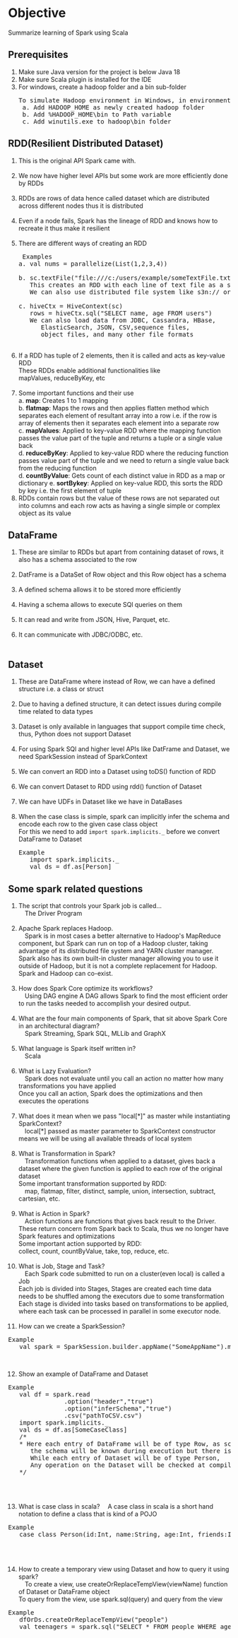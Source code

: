 # Objective

Summarize learning of Spark using Scala

## Prerequisites

1. Make sure Java version for the project is below Java 18
2. Make sure Scala plugin is installed for the IDE
3. For windows, create a hadoop folder and a bin sub-folder
    <pre>To simulate Hadoop environment in Windows, in environment variable
    a. Add HADOOP_HOME as newly created hadoop folder
    b. Add %HADOOP_HOME\bin to Path variable
    c. Add winutils.exe to hadoop\bin folder</pre>

## RDD(Resilient Distributed Dataset)

1. This is the original API Spark came with. <br><br>
2. We now have higher level APIs but some work are more efficiently done by RDDs <br><br>
3. RDDs are rows of data hence called dataset which are distributed across different nodes thus it is distributed <br><br>
4. Even if a node fails, Spark has the lineage of RDD and knows how to recreate it thus make it resilient <br><br>
5. There are different ways of creating an RDD
   <pre> Examples
   a. val nums = parallelize(List(1,2,3,4))
   
   b. sc.textFile("file:///c:/users/example/someTextFile.txt")
      This creates an RDD with each line of text file as a separate row
      We can also use distributed file system like s3n:// or hdfs://
   
   c. hiveCtx = HiveContext(sc) 
      rows = hiveCtx.sql("SELECT name, age FROM users")
      We can also load data from JDBC, Cassandra, HBase, 
         ElasticSearch, JSON, CSV,sequence files, 
         object files, and many other file formats </pre> <br>
6. If a RDD has tuple of 2 elements, then it is called and acts as key-value RDD <br>
   These RDDs enable additional functionalities like <br>
   mapValues, reduceByKey, etc <br><br>
7. Some important functions and their use <br>
   a. <strong>map</strong>: Creates 1 to 1 mapping <br>
   b. <strong>flatmap</strong>: Maps the rows and then applies flatten method which separates each element of resultant array into a row
   i.e. if the row is array of elements then it separates each element into a separate row <br>
   c. <strong>mapValues</strong>: Applied to key-value RDD where the mapping function passes the value part of the tuple
   and returns a tuple or a single value back <br>
   d. <strong>reduceByKey</strong>: Applied to key-value RDD where the reducing function passes value part of the tuple
   and we need to return a single value back from the reducing function <br>
   d. <strong>countByValue</strong>: Gets count of each distinct value in RDD as a map or dictionary
   e. <strong>sortBykey</strong>: Applied on key-value RDD, this sorts the RDD by key i.e. the first element of tuple
8. RDDs contain rows but the value of these rows are not separated out into columns 
   and each row acts as having a single simple or complex object as its value   

## DataFrame

1. These are similar to RDDs but apart from containing dataset of rows, it also has a schema associated to the row <br><br>
2. DatFrame is a DataSet of Row object and this Row object has a schema <br><br>
2. A defined schema allows it to be stored more efficiently <br><br>
3. Having a schema allows to execute SQl queries on them <br><br>
4. It can read and write from JSON, Hive, Parquet, etc. <br><br>
5. It can communicate with JDBC/ODBC, etc. <br><br>

## Dataset

1. These are DataFrame where instead of Row, we can have a defined structure i.e. a class or struct <br><br>
2. Due to having a defined structure, it can detect issues during compile time related to data types <br><br>
3. Dataset is only available in languages that support compile time check, thus, Python does not support Dataset <br><br>
4. For using Spark SQl and higher level APIs like DatFrame and Dataset, we need SparkSession instead of SparkContext <br><br>
5. We can convert an RDD into a Dataset using toDS() function of RDD <br><br>
6. We can convert Dataset to RDD using rdd() function of Dataset <br><br>
7. We can have UDFs in Dataset like we have in DataBases <br><br>
8. When the case class is simple, spark can implicitly infer the schema and encode each row to the given case class object <br>
   For this we need to add <code>import spark.implicits._</code> before we convert DataFrame to Dataset
   <pre>Example
      import spark.implicits._
      val ds = df.as[Person]
   </pre>
   

## Some spark related questions

1. The script that controls your Spark job is called... <br>
   &emsp;The Driver Program
   <br><br>
2. Apache Spark replaces Hadoop. <br>
   &emsp;Spark is in most cases a better alternative to Hadoop's MapReduce component,
   but Spark can run on top of a Hadoop cluster, taking advantage of its distributed file system and YARN cluster manager.
   Spark also has its own built-in cluster manager allowing you to use it outside of Hadoop,
   but it is not a complete replacement for Hadoop. Spark and Hadoop can co-exist.
   <br><br>
3. How does Spark Core optimize its workflows? <br>
   &emsp;Using DAG engine
   A DAG allows Spark to find the most efficient order to run the tasks needed to accomplish your desired output.
   <br><br>
4. What are the four main components of Spark, that sit above Spark Core in an architectural diagram? <br>
&emsp;Spark Streaming, Spark SQL, MLLib and GraphX
   <br><br>
5. What language is Spark itself written in? <br>
   &emsp;Scala <br><br>
6. What is Lazy Evaluation? <br>
   &emsp;Spark does not evaluate until you call an action no matter how many transformations you have applied <br>
   Once you call an action, Spark does the optimizations and then executes the operations <br><br>
7. What does it mean when we pass "local[\*]" as master while instantiating SparkContext? <br>
   &emsp;local[\*] passed as master parameter to SparkContext constructor means 
   we will be using all available threads of local system <br><br>
8. What is Transformation in Spark? <br>
   &emsp;Transformation functions when applied to a dataset, gives back a dataset where the given function
   is applied to each row of the original dataset <br>
   Some important transformation supported by RDD: <br>
   &emsp;map, flatmap, filter, distinct, sample, union, intersection, subtract, cartesian, etc. <br><br>
9. What is Action in Spark? <br>
   &emsp;Action functions are functions that gives back result to the Driver. These return concern from Spark back to Scala,
   thus we no longer have Spark features and optimizations <br>
   Some important action supported by RDD: <br>
   collect, count, countByValue, take, top, reduce, etc. <br><br>
10. What is Job, Stage and Task? <br>
   &emsp;Each Spark code submitted to run on a cluster(even local) is called a Job <br>
   Each job is divided into Stages, Stages are created each time data needs to be shuffled among the executors 
   due to some transformation <br>
   Each stage is divided into tasks based on transformations to be applied, where each task can be processed in 
   parallel in some executor node. <br><br>
11. How can we create a SparkSession? <br>
   <pre>Example
   val spark = SparkSession.builder.appName("SomeAppName").master("local[\*]").getOrCreate()</pre> <br>
12. Show an example of DataFrame and Dataset
   <pre>Example
   val df = spark.read
               .option("header","true")
               .option("inferSchema","true")
               .csv("pathToCSV.csv")
   import spark.implicits._
   val ds = df.as[SomeCaseClass]
   /*
   * Here each entry of DataFrame will be of type Row, as schema will be infered when we read the csv file 
      the schema will be known during execution but there is no compile time check
      While each entry of Dataset will be of type Person,
      Any operation on the Dataset will be checked at compile time
   */
   </pre> <br>
13. What is case class in scala?
   &emsp;A case class in scala is a short hand notation to define a class that is kind of a POJO
   <pre>Example
   case class Person(id:Int, name:String, age:Int, friends:Int)</pre> <br><br>
14. How to create a temporary view using Dataset and how to query it using spark? <br>
   &emsp;To create a view, use createOrReplaceTempView(viewName) function of Dataset or DataFrame object <br>
   To query from the view, use spark.sql(query) and query from the view
   <pre>Example
   dfOrDs.createOrReplaceTempView("people")
   val teenagers = spark.sql("SELECT * FROM people WHERE age>=13 AND age<=19")
   </pre> <br><br>
